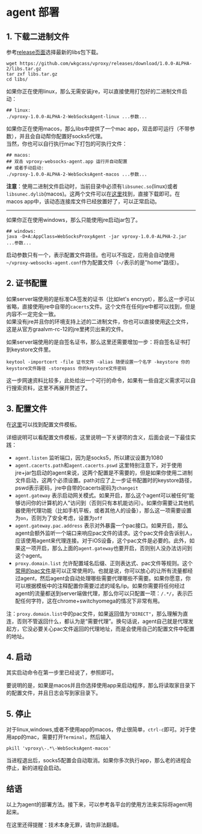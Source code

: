# agent 部署

## 1. 下载二进制文件

参考[release页面](https://github.com/wkgcass/vproxy/releases)选择最新的libs包下载。

```
wget https://github.com/wkgcass/vproxy/releases/download/1.0.0-ALPHA-2/libs.tar.gz
tar zxf libs.tar.gz
cd libs/
```

如果你正在使用linux，那么无需安装jre，可以直接使用打包好的二进制文件启动：

```
## linux:
./vproxy-1.0.0-ALPHA-2-WebSocksAgent-linux ...参数...
```

如果你正在使用macos，那么libs中提供了一个mac app，双击即可运行（不带参数），并且会自动帮你配置好socks5代理。  
当然，你也可以自行执行mac下打包的可执行文件：

```
## macos:
## 双击 vproxy-websocks-agent.app 运行并自动配置
## 或者手动启动:
./vproxy-1.0.0-ALPHA-2-WebSocksAgent-macos ...参数...
```

**注意**：使用二进制文件启动时，当前目录中必须有`libsunec.so`(linux)或者`libsunec.dylib`(macos)。这两个文件可以在[这里](https://github.com/wkgcass/vproxy/tree/master/dep)找到，直接下载即可。在macos app中，该动态连接库文件已经放置好了，可以正常启动。

---

如果你正在使用windows，那么只能使用jre启动jar包了。

```
## windows:
java -D+A:AppClass=WebSocksProxyAgent -jar vproxy-1.0.0-ALPHA-2.jar ...参数...
```

启动参数只有一个，表示配置文件路径。也可以不指定，应用会自动使用`~/vproxy-websocks-agent.conf`作为配置文件（`~/`表示的是"home"路径）。

## 2. 证书配置

如果server端使用的是标准CA签发的证书（比如let's encrypt），那么这一步可以省略，直接使用jre中自带的`cacerts`文件。这个文件在任何jre中都可以找到，但是内容不一定完全一致。  
如果没有jre并且你的环境支持上述的二进制文件，你也可以直接使用[这个](https://github.com/wkgcass/vproxy/raw/master/dep/cacerts)文件，这是从官方graalvm-rc-12的jre里拷贝出来的文件。

如果server端使用的是自签名证书，那么这里还需要增加一步：将自签名证书打到keystore文件里。

```
keytool -importcert -file 证书文件 -alias 随便设置一个名字 -keystore 你的keystore文件路径 -storepass 你的keystore文件密码
```

这一步网速资料比较多，此处给出一个可行的命令，如果有一些自定义需求可以自行搜索资料，这里不再展开赘述了。

## 3. 配置文件

在[这里](https://raw.githubusercontent.com/wkgcass/vproxy/master/src/test/resources/websocks-agent-example.conf)可以找到配置文件模板。

详细说明可以看配置文件模板，这里说明一下关键项的含义，后面会说一下最佳实践：

* `agent.listen` 监听端口，因为是socks5，所以建议设置为1080
* `agent.cacerts.path`和`agent.cacerts.pswd` 这里特别注意下，对于使用jre+jar包启动的agent来说，这两个配置是不需要的，但是如果你使用二进制文件启动，这两个必须设置。path对应了上一步证书配置时的keystore路径，pswd表示密码，jre中自带的cacerts密码为`changeit`
* `agent.gateway` 表示启动网关模式。如果开启，那么这个agent可以被任何“能够访问你的计算机的人”访问到（否则只有本机能访问）。如果你需要让其他机器使用代理功能（比如手机平板，或者其他人的设备），那么这一项需要设置为`on`，否则为了安全考虑，设置为`off`
* `agent.gateway.pac.address` 表示对外暴露一个pac接口。如果开启，那么agent会额外监听一个端口来响应pac文件的请求。这个pac文件会告诉别人，应该使用agent来代理连接。对于iOS设备，这个pac文件是必要的。此外，如果这一项开启，那么上面的`agent.gateway`也要开启，否则别人没办法访问到这个agent。
* `proxy.domain.list` 允许配置域名后缀、正则表达式、pac文件等规则。这个[常用的pac文件](https://raw.githubusercontent.com/petronny/gfwlist2pac/master/gfwlist.pac)是可以正常使用的。也就是说，你可以放心的让所有流量都经过agent，然后agent会自动处理哪些需要代理哪些不需要。如果你愿意，你可以根据模板中的注释配置你需要过滤的域名/ip。如果你需要将任何经过agent的流量都送到server端做代理，那么你可以只配置一项：`/.*/`，表示匹配任何字符，这在chrome+switchyomega的情况下非常有用。

注：`proxy.domain.list`中的pac文件，如果返回值为`"DIRECT"`，那么理解为直连，否则不管返回什么，都认为是“需要代理”。换句话说，agent自己就是代理发起方，它没必要关心pac文件返回的代理地址，而是会使用自己的配置文件中配置的地址。

## 4. 启动

其实启动命令在第一步里已经说了，参照即可。

要说明的是，如果是macos并且你选择使用app来启动程序，那么将读取家目录下的配置文件，并且日志会写到家目录下。

## 5. 停止

对于linux,windows,或者不使用app的macos，停止很简单，`ctrl-c`即可。对于使用app的mac，需要打开`Terminal`，然后输入

```
pkill 'vproxy\-.*\-WebSocksAgent-macos'
```

当进程退出后，socks5配置会自动取消。如果你多次执行app，那么老的进程会停止，新的进程会启动。

## 结语

以上为agent的部署方法。接下来，可以参考各平台的使用方法来实际将agent用起来。

在这里还得提醒：技术本身无罪，请勿非法翻墙。
